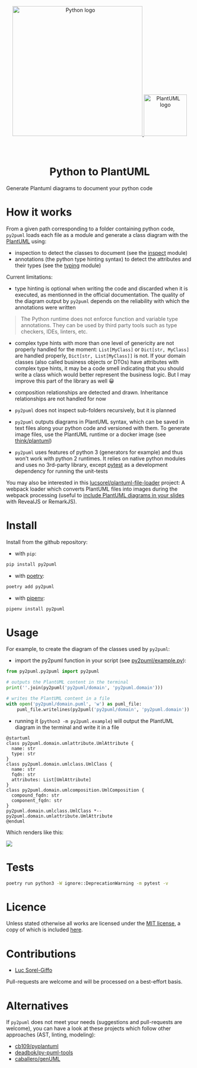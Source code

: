 <div align="center">
  <a href="https://www.python.org/psf-landing/" target="_blank">
    <img width="350px" alt="Python logo"
      src="https://www.python.org/static/community_logos/python-logo-generic.svg" />
  </a>
  <a href="http://plantuml.com/" target="_blank">
    <img width="116px" height="112px" alt="PlantUML logo" src="http://s.plantuml.com/logoc.png" style="margin-bottom: 40px" vspace="40px" />
  </a>
  <h1>Python to PlantUML</h1>
</div>

Generate Plantuml diagrams to document your python code

# How it works

From a given path corresponding to a folder containing python code, `py2puml` loads each file as a module and generate a class diagram with the [PlantUML](https://plantuml.com/en/class-diagram) using:

* inspection to detect the classes to document (see the [inspect](https://docs.python.org/3/library/inspect.html) module)
* annotations (the python type hinting syntax) to detect the attributes and their types (see the [typing](https://docs.python.org/3/library/typing.html) module)

Current limitations:

* type hinting is optional when writing the code and discarded when it is executed, as mentionned in the official documentation. The quality of the diagram output by `py2puml` depends on the reliability with which the annotations were written

> The Python runtime does not enforce function and variable type annotations. They can be used by third party tools such as type checkers, IDEs, linters, etc.

* complex type hints with more than one level of genericity are not properly handled for the moment: `List[MyClass]` or `Dict[str, MyClass]` are handled properly, `Dict[str, List[MyClass]]` is not. If your domain classes (also called business objects or DTOs) have attributes with complex type hints, it may be a code smell indicating that you should write a class which would better represent the business logic. But I may improve this part of the library as well 😀

* composition relationships are detected and drawn. Inheritance relationships are not handled for now

* `py2puml` does not inspect sub-folders recursively, but it is planned

* `py2puml` outputs diagrams in PlantUML syntax, which can be saved in text files along your python code and versioned with them. To generate image files, use the PlantUML runtime or a docker image (see [think/plantuml](https://hub.docker.com/r/think/plantuml))

* `py2puml` uses features of python 3 (generators for example) and thus won't work with python 2 runtimes. It relies on native python modules and uses no 3rd-party library, except [pytest](https://docs.pytest.org/en/latest/) as a development dependency for running the unit-tests

You may also be interested in this [lucsorel/plantuml-file-loader](https://github.com/lucsorel/plantuml-file-loader) project: A webpack loader which converts PlantUML files into images during the webpack processing (useful to [include PlantUML diagrams in your slides](https://github.com/lucsorel/markdown-image-loader/blob/master/README.md#web-based-slideshows) with RevealJS or RemarkJS).

# Install

Install from the github repository:

* with `pip`:

```sh
pip install py2puml
```

* with [poetry](https://pipenv.readthedocs.io/en/latest/):

```sh
poetry add py2puml
```

* with [pipenv](https://pipenv.readthedocs.io/en/latest/):

```sh
pipenv install py2puml
```

# Usage

For example, to create the diagram of the classes used by `py2puml`:

* import the py2puml function in your script (see [py2puml/example.py](py2puml/example.py)):

```python
from py2puml.py2puml import py2puml

# outputs the PlantUML content in the terminal
print(''.join(py2puml('py2puml/domain', 'py2puml.domain')))

# writes the PlantUML content in a file
with open('py2puml/domain.puml', 'w') as puml_file:
    puml_file.writelines(py2puml('py2puml/domain', 'py2puml.domain'))
```

* running it (`python3 -m py2puml.example`) will output the PlantUML diagram in the terminal and write it in a file

```plantuml
@startuml
class py2puml.domain.umlattribute.UmlAttribute {
  name: str
  type: str
}
class py2puml.domain.umlclass.UmlClass {
  name: str
  fqdn: str
  attributes: List[UmlAttribute]
}
class py2puml.domain.umlcomposition.UmlComposition {
  compound_fqdn: str
  component_fqdn: str
}
py2puml.domain.umlclass.UmlClass *-- py2puml.domain.umlattribute.UmlAttribute
@enduml
```

Which renders like this:

![](https://www.plantuml.com/plantuml/png/ZP0_2y8m4CNtV8gRXNPmx5HnTNKIaMWY199Bp5s68ltkfi7KWlXd-xrty7uXFR6Cd9mL5ok980pha5Ehl9C6suoIEPfpOjtkdTtK07S1WDBf3eXZPXx2ayUFKwMVPhOJl4rSRmehprRgO6U83qlvyPl3k-39iF5OJAzOVEMSK9rcMIrH8o_QKVny_wff_lulqMjK-Ve0)

# Tests

```sh
poetry run python3 -W ignore::DeprecationWarning -m pytest -v
```

# Licence

Unless stated otherwise all works are licensed under the [MIT license](http://spdx.org/licenses/MIT.html), a copy of which is included [here](LICENSE).

# Contributions

* [Luc Sorel-Giffo](https://github.com/lucsorel)

Pull-requests are welcome and will be processed on a best-effort basis.


# Alternatives

If `py2puml` does not meet your needs (suggestions and pull-requests are welcome), you can have a look at these projects which follow other approaches (AST, linting, modeling):

* [cb109/pyplantuml](https://github.com/cb109/pyplantuml)
* [deadbok/py-puml-tools](https://github.com/deadbok/py-puml-tools)
* [caballero/genUML](https://github.com/jose-caballero/genUML)
